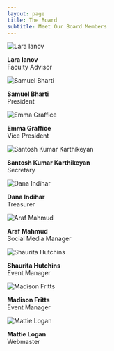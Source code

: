 ```yaml
---
layout: page
title: The Board
subtitle: Meet Our Board Members
---
```


![Lara Ianov](https://informaticsclub.github.io/images/ianov.png)

**Lara Ianov**  
Faculty Advisor

![Samuel Bharti](https://informaticsclub.github.io/images/bharti.png)

**Samuel Bharti**  
President

![Emma Graffice](https://informaticsclub.github.io/images/graffice.png)

**Emma Graffice**  
Vice President


![Santosh Kumar Karthikeyan](https://informaticsclub.github.io/images/santosh.png)

**Santosh Kumar Karthikeyan**  
Secretary

![Dana Indihar](https://informaticsclub.github.io/images/indihar.png)

**Dana Indihar**  
Treasurer

![Araf Mahmud](https://informaticsclub.github.io/images/mahmud.png)

**Araf Mahmud**  
Social Media Manager

![Shaurita Hutchins](https://informaticsclub.github.io/images/hutchins.png)

**Shaurita Hutchins**  
Event Manager

![Madison Fritts](https://informaticsclub.github.io/images/fritts.png)

**Madison Fritts**  
Event Manager

![Mattie Logan](https://informaticsclub.github.io/images/logan.png)

**Mattie Logan**  
Webmaster

